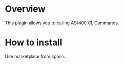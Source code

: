 # Overview

This plugin allows you to calling AS/400 CL Commands.

# How to install

Use marketplace from spoon.
